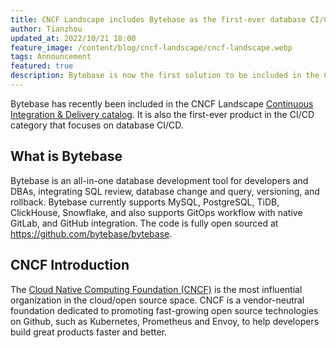 ```yaml
---
title: CNCF Landscape includes Bytebase as the first-ever database CI/CD solution
author: Tianzhou
updated_at: 2022/10/21 18:00
feature_image: /content/blog/cncf-landscape/cncf-landscape.webp
tags: Announcement
featured: true
description: Bytebase is now the first solution to be included in the CNCF Landscape that focuses solely on database CI/CD.
---
```


Bytebase has recently been included in the CNCF Landscape [Continuous Integration & Delivery catalog](https://landscape.cncf.io/?selected=bytebase). It is also the first-ever product in the CI/CD category that focuses on database CI/CD.

## What is Bytebase

Bytebase is an all-in-one database development tool for developers and DBAs, integrating SQL review, database change and query, versioning, and rollback. Bytebase currently supports MySQL, PostgreSQL, TiDB, ClickHouse, Snowflake, and also supports GitOps workflow with native GitLab, and GitHub integration. The code is fully open sourced at https://github.com/bytebase/bytebase.

## CNCF Introduction

The [Cloud Native Computing Foundation (CNCF)](https://www.cncf.io/) is the most influential organization in the cloud/open source space. CNCF is a vendor-neutral foundation dedicated to promoting fast-growing open source technologies on Github, such as Kubernetes, Prometheus and Envoy, to help developers build great products faster and better.
